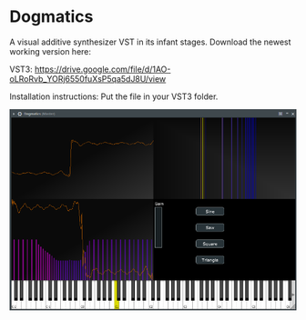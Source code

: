 # Dogmatics
A visual additive synthesizer VST in its infant stages. Download the newest working version here:

VST3:
https://drive.google.com/file/d/1AO-oLRoRvb_YORj6550fuXsP5qa5dJ8U/view

Installation instructions:
Put the file in your VST3 folder.

![Screenshot](./screenshot.png "Dogmatics Visual Synth")
